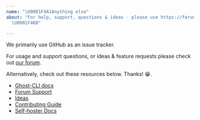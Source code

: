 ```yaml
---
name: "\U0001F4A1Anything else"
about: "For help, support, questions & ideas - please use https://forum.ghost.org
  \U0001F46B"

---
```


We primarily use GitHub as an issue tracker.

For usage and support questions, or ideas & feature requests please check out [our forum](https://forum.ghost.org).

Alternatively, check out these resources below. Thanks! 😁.

- [Ghost-CLI docs](https://docs.ghost.org/api/ghost-cli/)
- [Forum Support](https://forum.ghost.org/c/help)
- [Ideas](https://forum.ghost.org/c/Ideas)
- [Contributing Guide](https://docs.ghost.org/docs/contributing)
- [Self-hoster Docs](http://docs.ghost.org/docs/)
